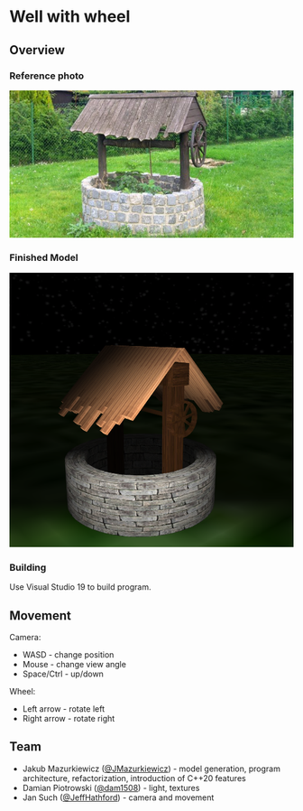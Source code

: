 # Well with wheel

## Overview

### Reference photo

![ref](docs/img/ref.png)

### Finished Model

![finished](docs/img/finished.png)

### Building

Use Visual Studio 19 to build program.

## Movement

Camera:

* WASD - change position
* Mouse - change view angle
* Space/Ctrl - up/down

Wheel:

* Left arrow - rotate left
* Right arrow - rotate right

## Team

* Jakub Mazurkiewicz ([@JMazurkiewicz](https://github.com/JMazurkiewicz)) - model generation, program architecture, refactorization, introduction of C++20 features
* Damian Piotrowski ([@dam1508](https://github.com/dam1508)) - light, textures
* Jan Such ([@JeffHathford](https://github.com/JeffHathford)) - camera and movement
